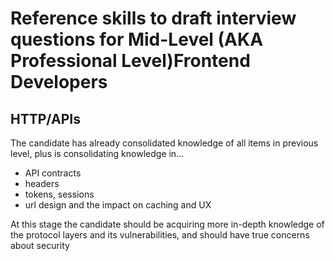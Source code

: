 # Reference skills to draft interview questions for Mid-Level (AKA Professional Level)Frontend Developers

## HTTP/APIs

The candidate has already consolidated knowledge of all items in previous level, plus is consolidating knowledge in...

 * API contracts 
 * headers
 * tokens, sessions
 * url design and the impact on caching and UX
 
 At this stage the candidate should be acquiring more in-depth knowledge of the protocol layers and its vulnerabilities, and should have true concerns about security
